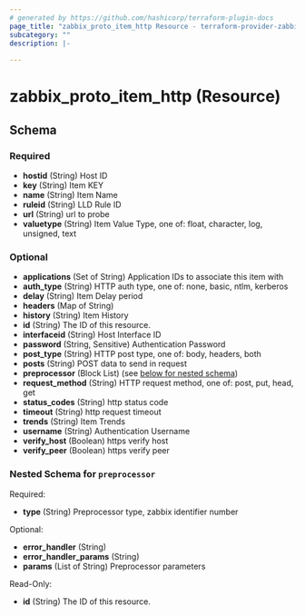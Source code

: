 ```yaml
---
# generated by https://github.com/hashicorp/terraform-plugin-docs
page_title: "zabbix_proto_item_http Resource - terraform-provider-zabbix"
subcategory: ""
description: |-
  
---
```


# zabbix_proto_item_http (Resource)





<!-- schema generated by tfplugindocs -->
## Schema

### Required

- **hostid** (String) Host ID
- **key** (String) Item KEY
- **name** (String) Item Name
- **ruleid** (String) LLD Rule ID
- **url** (String) url to probe
- **valuetype** (String) Item Value Type, one of: float, character, log, unsigned, text

### Optional

- **applications** (Set of String) Application IDs to associate this item with
- **auth_type** (String) HTTP auth type, one of: none, basic, ntlm, kerberos
- **delay** (String) Item Delay period
- **headers** (Map of String)
- **history** (String) Item History
- **id** (String) The ID of this resource.
- **interfaceid** (String) Host Interface ID
- **password** (String, Sensitive) Authentication Password
- **post_type** (String) HTTP post type, one of: body, headers, both
- **posts** (String) POST data to send in request
- **preprocessor** (Block List) (see [below for nested schema](#nestedblock--preprocessor))
- **request_method** (String) HTTP request method, one of: post, put, head, get
- **status_codes** (String) http status code
- **timeout** (String) http request timeout
- **trends** (String) Item Trends
- **username** (String) Authentication Username
- **verify_host** (Boolean) https verify host
- **verify_peer** (Boolean) https verify peer

<a id="nestedblock--preprocessor"></a>
### Nested Schema for `preprocessor`

Required:

- **type** (String) Preprocessor type, zabbix identifier number

Optional:

- **error_handler** (String)
- **error_handler_params** (String)
- **params** (List of String) Preprocessor parameters

Read-Only:

- **id** (String) The ID of this resource.


